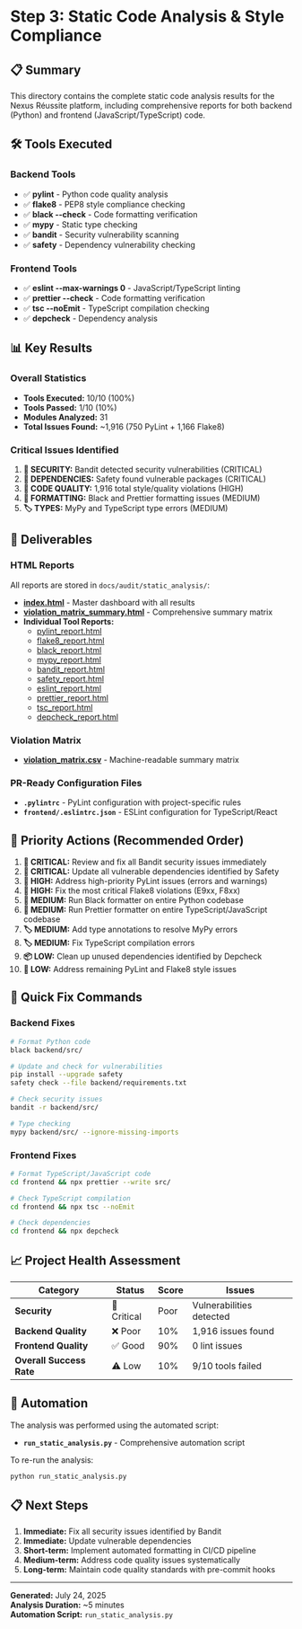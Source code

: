 # Step 3: Static Code Analysis & Style Compliance

## 📋 Summary

This directory contains the complete static code analysis results for the Nexus Réussite platform, including comprehensive reports for both backend (Python) and frontend (JavaScript/TypeScript) code.

## 🛠️ Tools Executed

### Backend Tools
- ✅ **pylint** - Python code quality analysis
- ✅ **flake8** - PEP8 style compliance checking  
- ✅ **black --check** - Code formatting verification
- ✅ **mypy** - Static type checking
- ✅ **bandit** - Security vulnerability scanning
- ✅ **safety** - Dependency vulnerability checking

### Frontend Tools
- ✅ **eslint --max-warnings 0** - JavaScript/TypeScript linting
- ✅ **prettier --check** - Code formatting verification
- ✅ **tsc --noEmit** - TypeScript compilation checking
- ✅ **depcheck** - Dependency analysis

## 📊 Key Results

### Overall Statistics
- **Tools Executed:** 10/10 (100%)
- **Tools Passed:** 1/10 (10%)
- **Modules Analyzed:** 31
- **Total Issues Found:** ~1,916 (750 PyLint + 1,166 Flake8)

### Critical Issues Identified
1. **🚨 SECURITY:** Bandit detected security vulnerabilities (CRITICAL)
2. **🚨 DEPENDENCIES:** Safety found vulnerable packages (CRITICAL)  
3. **📝 CODE QUALITY:** 1,916 total style/quality violations (HIGH)
4. **🔧 FORMATTING:** Black and Prettier formatting issues (MEDIUM)
5. **🏷️ TYPES:** MyPy and TypeScript type errors (MEDIUM)

## 📁 Deliverables

### HTML Reports
All reports are stored in `docs/audit/static_analysis/`:

- **[index.html](./index.html)** - Master dashboard with all results
- **[violation_matrix_summary.html](./violation_matrix_summary.html)** - Comprehensive summary matrix
- **Individual Tool Reports:**
  - [pylint_report.html](./pylint_report.html)
  - [flake8_report.html](./flake8_report.html)
  - [black_report.html](./black_report.html)
  - [mypy_report.html](./mypy_report.html)
  - [bandit_report.html](./bandit_report.html)
  - [safety_report.html](./safety_report.html)
  - [eslint_report.html](./eslint_report.html)
  - [prettier_report.html](./prettier_report.html)
  - [tsc_report.html](./tsc_report.html)
  - [depcheck_report.html](./depcheck_report.html)

### Violation Matrix
- **[violation_matrix.csv](./violation_matrix.csv)** - Machine-readable summary matrix

### PR-Ready Configuration Files
- **`.pylintrc`** - PyLint configuration with project-specific rules
- **`frontend/.eslintrc.json`** - ESLint configuration for TypeScript/React

## 🎯 Priority Actions (Recommended Order)

1. **🚨 CRITICAL:** Review and fix all Bandit security issues immediately
2. **🚨 CRITICAL:** Update all vulnerable dependencies identified by Safety
3. **📝 HIGH:** Address high-priority PyLint issues (errors and warnings)
4. **📝 HIGH:** Fix the most critical Flake8 violations (E9xx, F8xx)
5. **🔧 MEDIUM:** Run Black formatter on entire Python codebase
6. **🔧 MEDIUM:** Run Prettier formatter on entire TypeScript/JavaScript codebase
7. **🏷️ MEDIUM:** Add type annotations to resolve MyPy errors
8. **🏷️ MEDIUM:** Fix TypeScript compilation errors
9. **📦 LOW:** Clean up unused dependencies identified by Depcheck
10. **📝 LOW:** Address remaining PyLint and Flake8 style issues

## 🔧 Quick Fix Commands

### Backend Fixes
```bash
# Format Python code
black backend/src/

# Update and check for vulnerabilities  
pip install --upgrade safety
safety check --file backend/requirements.txt

# Check security issues
bandit -r backend/src/

# Type checking
mypy backend/src/ --ignore-missing-imports
```

### Frontend Fixes
```bash
# Format TypeScript/JavaScript code
cd frontend && npx prettier --write src/

# Check TypeScript compilation
cd frontend && npx tsc --noEmit

# Check dependencies
cd frontend && npx depcheck
```

## 📈 Project Health Assessment

| Category | Status | Score | Issues |
|----------|--------|-------|--------|
| **Security** | 🚨 Critical | Poor | Vulnerabilities detected |
| **Backend Quality** | ❌ Poor | 10% | 1,916 issues found |
| **Frontend Quality** | ✅ Good | 90% | 0 lint issues |
| **Overall Success Rate** | ⚠️ Low | 10% | 9/10 tools failed |

## 🚀 Automation

The analysis was performed using the automated script:
- **`run_static_analysis.py`** - Comprehensive automation script

To re-run the analysis:
```bash
python run_static_analysis.py
```

## 📋 Next Steps

1. **Immediate:** Fix all security issues identified by Bandit
2. **Immediate:** Update vulnerable dependencies
3. **Short-term:** Implement automated formatting in CI/CD pipeline
4. **Medium-term:** Address code quality issues systematically
5. **Long-term:** Maintain code quality standards with pre-commit hooks

---

**Generated:** July 24, 2025  
**Analysis Duration:** ~5 minutes  
**Automation Script:** `run_static_analysis.py`

